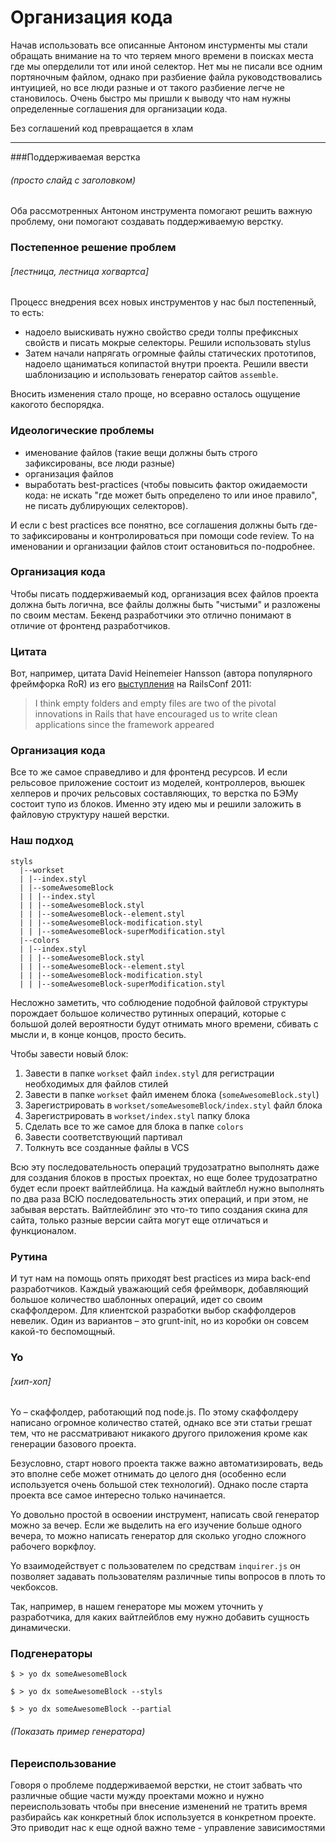 # Организация кода

Начав использовать все описанные Антоном инстурменты мы стали обращать внимание на то что теряем много времени в поисках места где мы оперделили тот или иной селектор.
Нет мы не писали все одним портяночным файлом, однако при разбиение файла руководствовались интуицией, но все люди разные и от такого разбиение легче не становилось. Очень быстро мы пришли к выводу что нам нужны определенные соглашения для организации кода.


Без соглашений код превращается в хлам









***********

###Поддерживаемая верстка
###### (просто слайд с заголовком)

Оба рассмотренных Антоном инструмента помогают решить важную проблему, они помогают создавать поддерживаемую верстку.

### Постепенное решение проблем
###### [лестница, лестница хогвартса]

Процесс внедрения всех новых инструментов у нас был постепенный, то есть: 

* надоело выискивать нужно свойство среди толпы префиксных свойств и писать мокрые селекторы. Решили использовать stylus
* Затем начали напрягать огромные файлы статических прототипов, надоело щаниматься копипастой внутри проекта. Решили ввести шаблонизацию и использовать генератор сайтов `assemble`.

Вносить изменения стало проще, но всеравно осталось ощущение какогото беспорядка.

### Идеологические проблемы
* именование файлов (такие вещи должны быть строго зафиксированы, все люди разные)
* организация файлов
* выработать best-practices (чтобы повысить фактор ожидаемости кода: не искать "где может быть определено то или иное правило", не писать дублирующих селекторов).

И если с best practices все понятно, все соглашения должны быть где-то зафиксированы и контролироваться при помощи code review. То на именовании и организации файлов стоит остановиться по-подробнее.

### Организация кода
Чтобы писать поддерживаемый код, организация всех файлов проекта должна быть логична, все файлы должны быть "чистыми" и разложены по своим местам.
Бекенд разработчики это отлично понимают в отличие от фронтенд разработчиков.

### Цитата
Вот, например, цитата David Heinemeier Hansson (автора популярного фреймфорка RoR) из его [выступления](http://www.rubyinside.com/dhh-keynote-streaming-live-from-railsconf-2011-right-here-right-now-4769.html) на RailsConf 2011:

> I think empty folders and empty files are two of the pivotal innovations in Rails that have encouraged us to write clean applications since the framework appeared

### Организация кода

Все то же самое справедливо и для фронтенд ресурсов.
И если рельсовое приложение состоит из моделей, контроллеров, вьюшек хелперов и прочих рельсовых составляющих, то верстка по БЭМу состоит тупо из блоков. Именно эту идею мы и решили заложить в файловую структуру нашей верстки.

### Наш подход

```
styls
  |--workset
  | |--index.styl
  | |--someAwesomeBlock
  | | |--index.styl
  | | |--someAwesomeBlock.styl
  | | |--someAwesomeBlock--element.styl
  | | |--someAwesomeBlock-modification.styl
  | | |--someAwesomeBlock-superModification.styl
  |--colors
  | |--index.styl
  | | |--someAwesomeBlock.styl
  | | |--someAwesomeBlock--element.styl
  | | |--someAwesomeBlock-modification.styl
  | | |--someAwesomeBlock-superModification.styl
```

Несложно заметить, что соблюдение подобной файловой структуры порождает большое количество рутинных операций, которые с большой долей вероятности будут отнимать много времени, сбивать с мысли и, в конце концов, просто бесить.

Чтобы завести новый блок:

1. Завести в папке `workset` файл `index.styl` для регистрации необходимых для файлов стилей
2. Завести в папке `workset` файл именем блока (`someAwesomeBlock.styl`)
3. Зарегистрировать в `workset/someAwesomeBlock/index.styl` файл блока
4. Зарегистрировать в `workset/index.styl` папку блока
5. Сделать все то же самое для блока в папке `colors`
6. Завести соответствующий партивал
7. Толкнуть все созданные файлы в VCS

Всю эту последовательность операций трудозатратно выполнять даже для создания блоков в простых проектах, но еще более трудозатратно будет если проект вайтлейблица. На каждый вайтлебл нужно выполнять по два раза ВСЮ последовательность этих операций, и при этом, не забывая верстать. 
Вайтлейблинг это что-то типо создания скина для сайта, только разные версии сайта могут еще отличаться и функционалом.

### Рутина

И тут нам на помощь опять приходят best practices из мира back-end разработчиков. Каждый уважающий себя фреймворк, добавляющий большое количество шаблонных операций, идет со своим скаффолдером. Для клиентской разработки выбор скаффолдеров невелик. Один из вариантов – это grunt-init, но из коробки он совсем какой-то беспомощный.

### Yo
###### [хип-хоп]

Yo – скаффолдер, работающий под node.js. По этому скаффолдеру написано огромное количество статей, однако все эти статьи грешат тем, что не рассматривают никакого другого приложения кроме как генерации базового проекта.

Безусловно, старт нового проекта также важно автоматизировать, ведь это вполне себе может отнимать до целого дня (особенно если используется очень большой стек технологий). Однако после старта проекта все самое интересно только начинается.

Yo довольно простой в освоении инструмент, написать свой генератор можно за вечер.
Если же выделить на его изучение больше одного вечера, то можно написать генератор для сколько угодно сложного рабочего воркфлоу.


Yo взаимодействует с пользователем по средствам `inquirer.js` он позволяет задавать пользователям различные типы вопросов в плоть то чекбоксов.

Так, например, в нашем генераторе мы можем уточнить у разработчика, для каких вайтлейблов ему нужно добавить сущность динамически.

### Подгенераторы

`$ > yo dx someAwesomeBlock`

`$ > yo dx someAwesomeBlock --styls`

`$ > yo dx someAwesomeBlock --partial`

###### (Показать пример генератора)


### Переиспользование

Говоря о проблеме поддерживаемой верстки, не стоит забвать что различные общие части мужду проектами можно и нужно переиспользовать чтобы при внесение изменений не тратить время разбирайсь как конкретный блок используется в конкретном проекте. Это приводит нас к еще одной важно теме - управление зависимостями
